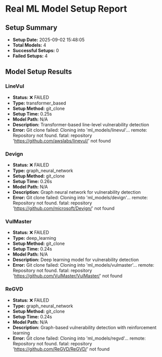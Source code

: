 
# Real ML Model Setup Report

## Setup Summary
- **Setup Date:** 2025-09-02 15:48:05
- **Total Models:** 4
- **Successful Setups:** 0
- **Failed Setups:** 4

## Model Setup Results


### LineVul
- **Status:** ❌ FAILED
- **Type:** transformer_based
- **Setup Method:** git_clone
- **Setup Time:** 0.25s
- **Model Path:** N/A
- **Description:** Transformer-based line-level vulnerability detection
- **Error:** Git clone failed: Cloning into 'ml_models/linevul'...
remote: Repository not found.
fatal: repository 'https://github.com/awslabs/linevul/' not found



### Devign
- **Status:** ❌ FAILED
- **Type:** graph_neural_network
- **Setup Method:** git_clone
- **Setup Time:** 0.26s
- **Model Path:** N/A
- **Description:** Graph neural network for vulnerability detection
- **Error:** Git clone failed: Cloning into 'ml_models/devign'...
remote: Repository not found.
fatal: repository 'https://github.com/microsoft/Devign/' not found



### VulMaster
- **Status:** ❌ FAILED
- **Type:** deep_learning
- **Setup Method:** git_clone
- **Setup Time:** 0.24s
- **Model Path:** N/A
- **Description:** Deep learning model for vulnerability detection
- **Error:** Git clone failed: Cloning into 'ml_models/vulmaster'...
remote: Repository not found.
fatal: repository 'https://github.com/VulMaster/VulMaster/' not found



### ReGVD
- **Status:** ❌ FAILED
- **Type:** graph_neural_network
- **Setup Method:** git_clone
- **Setup Time:** 0.24s
- **Model Path:** N/A
- **Description:** Graph-based vulnerability detection with reinforcement learning
- **Error:** Git clone failed: Cloning into 'ml_models/regvd'...
remote: Repository not found.
fatal: repository 'https://github.com/ReGVD/ReGVD/' not found


